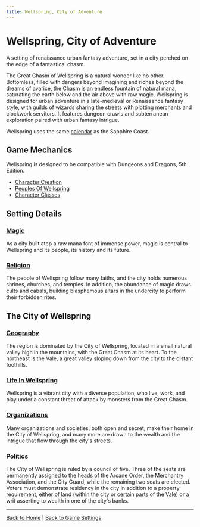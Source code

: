 ```yaml
---
title: Wellspring, City of Adventure
---
```


# Wellspring, City of Adventure

A setting of renaissance urban fantasy adventure, set in a city perched on the edge of a fantastical chasm.

The Great Chasm of Wellspring is a natural wonder like no other. Bottomless, filled with dangers beyond imagining and riches beyond the dreams of avarice, the Chasm is an endless fountain of natural mana, saturating the earth below and the air above with raw magic. Wellspring is designed for urban adventure in a late-medieval or Renaissance fantasy style, with guilds of wizards sharing the streets with plotting merchants and clockwork servitors. It features dungeon crawls and subterranean exploration paired with urban fantasy intrigue.

Wellspring uses the same [calendar]({{site.baseurl}}/settings/sapphire-coast/calendar) as the Sapphire Coast.

## Game Mechanics

Wellspring is designed to be compatible with Dungeons and Dragons, 5th Edition.

- [Character Creation]({{site.baseurl}}/settings/wellspring/character-creation)
- [Peoples Of Wellspring]({{site.baseurl}}/settings/wellspring/peoples)
- [Character Classes]({{site.baseurl}}/settings/wellspring/classes)

## Setting Details

<!-- ### Geography -->

### [Magic]({{site.baseurl}}/settings/wellspring/magic)

As a city built atop a raw mana font of immense power, magic is central to Wellspring and its people, its history and its future.

### [Religion]({{site.baseurl}}/settings/wellspring/religion)

The people of Wellspring follow many faiths, and the city holds numerous shrines, churches, and temples. In addition, the abundance of magic draws cults and cabals, building blasphemous altars in the undercity to perform their forbidden rites.

## The City of Wellspring

### [Geography]({{site.baseurl}}/settings/wellspring/geography)

The region is dominated by the City of Wellspring, located in a small natural valley high in the mountains, with the Great Chasm at its heart. To the northeast is the Vale, a great valley sloping down from the city to the distant foothills.

### [Life In Wellspring]({{site.baseurl}}/settings/wellspring/life)

Wellspring is a vibrant city with a diverse population, who live, work, and play under a constant threat of attack by monsters from the Great Chasm.

### [Organizations]({{site.baseurl}}/settings/wellspring/organizations)

Many organizations and societies, both open and secret, make their home in the City of Wellspring, and many more are drawn to the wealth and the intrigue that flow through the city's streets.

### Politics

The City of Wellspring is ruled by a council of five. Three of the seats are permanently assigned to the heads of the Arcane Order, the Merchantry Association, and the City Guard, while the remaining two seats are elected. Voters must demonstrate residency in the city in addition to a property requirement, either of land (within the city or certain parts of the Vale) or a writ asserting to wealth in one of the city's banks.

---

[Back to Home]({{site.baseurl}}/)
|
[Back to Game Settings]({{site.baseurl}}/settings)
